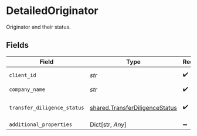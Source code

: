 # DetailedOriginator

Originator and their status.


## Fields

| Field                                                                            | Type                                                                             | Required                                                                         | Description                                                                      |
| -------------------------------------------------------------------------------- | -------------------------------------------------------------------------------- | -------------------------------------------------------------------------------- | -------------------------------------------------------------------------------- |
| `client_id`                                                                      | *str*                                                                            | :heavy_check_mark:                                                               | Originator’s client ID.                                                          |
| `company_name`                                                                   | *str*                                                                            | :heavy_check_mark:                                                               | N/A                                                                              |
| `transfer_diligence_status`                                                      | [shared.TransferDiligenceStatus](../../models/shared/transferdiligencestatus.md) | :heavy_check_mark:                                                               | Originator’s diligence status.                                                   |
| `additional_properties`                                                          | Dict[str, *Any*]                                                                 | :heavy_minus_sign:                                                               | N/A                                                                              |